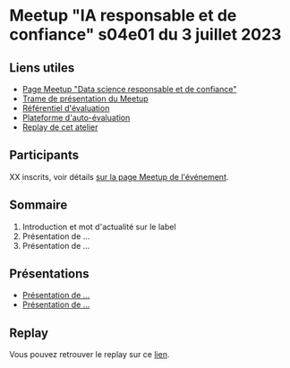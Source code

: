 # Meetup "IA responsable et de confiance" s04e01 du 3 juillet 2023

## Liens utiles

- [Page Meetup "Data science responsable et de confiance"](https://www.meetup.com/fr-FR/data-science-responsable-et-de-confiance/)
- [Trame de présentation du Meetup]()
- [Référentiel d'évaluation](https://github.com/LabeliaLabs/referentiel-evaluation-dsrc)
- [Plateforme d'auto-évaluation](https://assessment.labelia.org/)
- [Replay de cet atelier]()

## Participants

XX inscrits, voir détails [sur la page Meetup de l'événement]().

## Sommaire

1. Introduction et mot d'actualité sur le label
1. Présentation de ...
1. Présentation de ...

## Présentations

- [Présentation de ...]()
- [Présentation de ...]()

## Replay

Vous pouvez retrouver le replay sur ce [lien](...).
